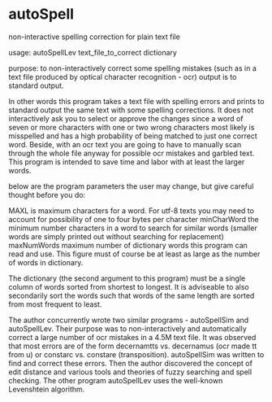 # autoSpell
non-interactive spelling correction for plain text file

usage: autoSpellLev text_file_to_correct dictionary

purpose: to non-interactively correct some spelling mistakes (such as in a text file produced by optical
character recognition - ocr)
output is to standard output.

In other words this program takes a text file with spelling errors and prints to standard output the same text with some spelling corrections.  It does not interactively ask you to select or approve the changes since a word of seven or more characters with one or two wrong characters most likely is misspelled and has a high probability of being matched to just one correct word.  Beside, with an ocr text you are going to have to manually scan through the whole file anyway for possible ocr mistakes and garbled text.  This program is intended to save time and labor with at least the larger words.

below are the program parameters the user may change, but give careful thought before you do:

MAXL 		        is maximum characters for a word.  For utf-8 texts you may need to account
 		            for possibility of one to four bytes per character
minCharWord   	the minimum number characters in a word to search for similar words
		            (smaller words are simply printed out without searching for replacement)
maxNumWords   	maximum number of dictionary words this program can read and use.
	             	This figure must of course be at least as large as the number of words in dictionary.

The dictionary (the second argument to this program) must be a single column of words sorted from shortest
to longest.  It is adviseable to also secondarily sort the words such that words of the same length 
are sorted from most frequent to least. 

The author concurrently wrote two similar programs - autoSpellSim and autoSpellLev. 
Their purpose was to non-interactively and automatically correct a large number of
ocr mistakes in a 4.5M text file.  It was observed that most errors are of the form
decernamtts vs. decernamus (ocr made tt from u) or constarc vs. constare (transposition).
autoSpellSim was written to find and correct these errors.
Then the author discovered the concept of edit distance and various tools and theories of
fuzzy searching and spell checking.  The other program autoSpellLev uses the well-known
Levenshtein algorithm.
